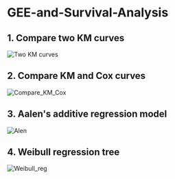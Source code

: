 # GEE-and-Survival-Analysis



## 1. Compare two KM curves  
![Two KM curves](https://user-images.githubusercontent.com/69023373/89114662-bfdcba80-d444-11ea-8779-14e57db61f3d.png)

## 2. Compare KM and Cox curves  
![Compare_KM_Cox](https://user-images.githubusercontent.com/69023373/89114681-db47c580-d444-11ea-878f-22f4980c64b0.png)

## 3. Aalen's additive regression model
![Alen](https://user-images.githubusercontent.com/69023373/89114684-f4507680-d444-11ea-90a5-f2366ec9c13c.png)

## 4. Weibull regression tree   
![Weibull_reg](https://user-images.githubusercontent.com/69023373/89114689-00d4cf00-d445-11ea-9db4-34462803c4ee.png)
